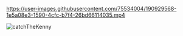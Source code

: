 

https://user-images.githubusercontent.com/75534004/190929568-1e5a08e3-1590-4cfc-b7f4-26bd66114035.mp4

![catchTheKenny](https://user-images.githubusercontent.com/75534004/185578488-2ffd0b32-7c63-45c9-a2e3-14e7f7d71060.gif) 












